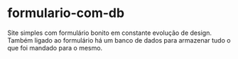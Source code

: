 # formulario-com-db
Site simples com formulário bonito em constante evolução de design. Também ligado ao formulário há um banco de dados para armazenar tudo o que foi mandado para o mesmo.
